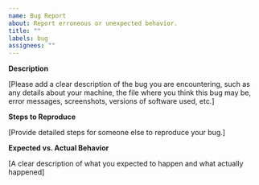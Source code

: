 ```yaml
---
name: Bug Report
about: Report erroneous or unexpected behavior.
title: ""
labels: bug
assignees: ""
---
```


**Description**

[Please add a clear description of the bug you are encountering, such as any details about your machine, the file where you think this bug may be, error messages, screenshots, versions of software used, etc.]

**Steps to Reproduce**

[Provide detailed steps for someone else to reproduce your bug.]

**Expected vs. Actual Behavior**

[A clear description of what you expected to happen and what actually happened]
